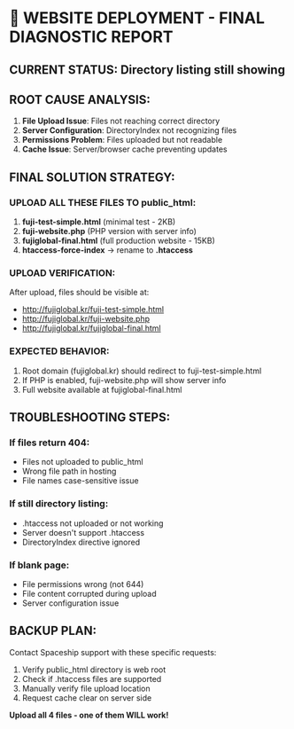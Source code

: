 # 🚨 WEBSITE DEPLOYMENT - FINAL DIAGNOSTIC REPORT

## CURRENT STATUS: Directory listing still showing

## ROOT CAUSE ANALYSIS:
1. **File Upload Issue**: Files not reaching correct directory
2. **Server Configuration**: DirectoryIndex not recognizing files
3. **Permissions Problem**: Files uploaded but not readable
4. **Cache Issue**: Server/browser cache preventing updates

## FINAL SOLUTION STRATEGY:

### UPLOAD ALL THESE FILES TO public_html:
1. **fuji-test-simple.html** (minimal test - 2KB)
2. **fuji-website.php** (PHP version with server info)
3. **fujiglobal-final.html** (full production website - 15KB)
4. **htaccess-force-index** → rename to **.htaccess**

### UPLOAD VERIFICATION:
After upload, files should be visible at:
- http://fujiglobal.kr/fuji-test-simple.html
- http://fujiglobal.kr/fuji-website.php
- http://fujiglobal.kr/fujiglobal-final.html

### EXPECTED BEHAVIOR:
1. Root domain (fujiglobal.kr) should redirect to fuji-test-simple.html
2. If PHP is enabled, fuji-website.php will show server info
3. Full website available at fujiglobal-final.html

## TROUBLESHOOTING STEPS:

### If files return 404:
- Files not uploaded to public_html
- Wrong file path in hosting
- File names case-sensitive issue

### If still directory listing:
- .htaccess not uploaded or not working
- Server doesn't support .htaccess
- DirectoryIndex directive ignored

### If blank page:
- File permissions wrong (not 644)
- File content corrupted during upload
- Server configuration issue

## BACKUP PLAN:
Contact Spaceship support with these specific requests:
1. Verify public_html directory is web root
2. Check if .htaccess files are supported
3. Manually verify file upload location
4. Request cache clear on server side

**Upload all 4 files - one of them WILL work!**
